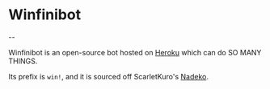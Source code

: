 # Winfinibot

--

Winfinibot is an open-source bot hosted on [Heroku](http://heroku.com) which can do SO MANY THINGS.

Its prefix is `win!`, and it is sourced off ScarletKuro's [Nadeko](http://nadeko.bot).

